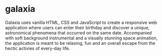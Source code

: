 # galaxia

Galaxia uses vanilla HTML, CSS and JavaScript to create a responsive web application where users can enter their birthday and discover a unique, astronomical phenomena that occurred on the same date. Accompanied with soft background instrumental and a visually stunning space animation, the application is meant to be relaxing, fun and an overall escape from the hectic activies of every-day life. 



